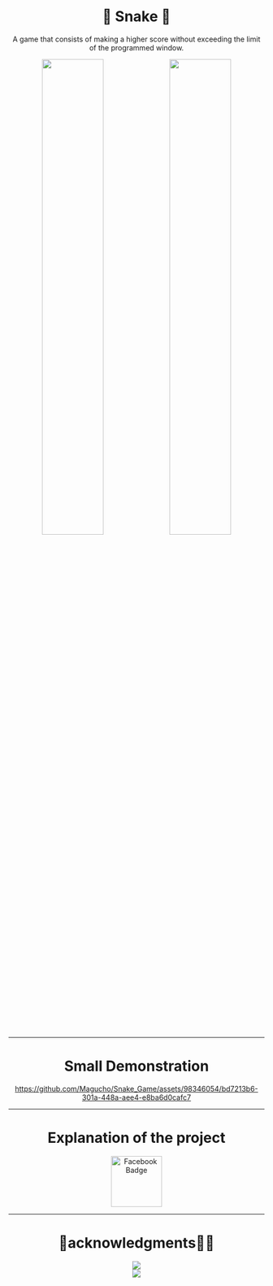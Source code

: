 
<div align="center">

 <h1>🐍 Snake 🐍</h1>
 
<p>A game that consists of making a higher score without exceeding the limit of the programmed window.</p>
  <img src="https://github.com/Magucho/Snake_Game/assets/98346054/d8dada50-13d8-467c-979d-1aeedf394860"  width=49%/>
   <img src="https://github.com/Magucho/Snake_Game/assets/98346054/2028ad1d-ed64-4323-a9b1-39720c75e22b"  width=49%/>


---
<div align="center">
 <h1>Small Demonstration</h1>

 
https://github.com/Magucho/Snake_Game/assets/98346054/bd7213b6-301a-448a-aee4-e8ba6d0cafc7

</div>


---

<div align="center">
 <h1>Explanation of the project</h1>
<a href="https://fb.watch/q3VjQC1Oq1/">
  <img src="https://img.freepik.com/fotos-premium/logotipo-facebook-neon-espacio-texto-graficos-fondo-azul_494516-176.jpg?w=360" alt="Facebook Badge" width=100/>
    <br>
   </a>
</div>
 
 ---

 <div align="center">
  <h1>🙏acknowledgments🥇🎉</h1>
  
  <div align="center">
   <img src="https://img.shields.io/badge/Java-Challenge%23-orange"> 
  </div>
   
   <img src="https://github.com/Magucho/Snake_Game/assets/98346054/f240f3e5-23fc-4e25-95c2-23de9c3f114a" />
</div>

</div>

